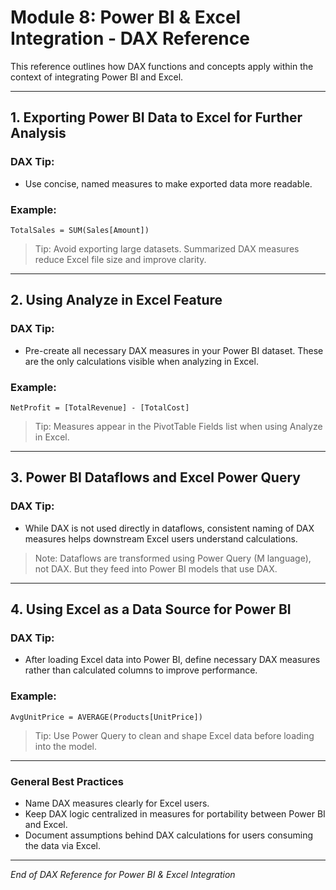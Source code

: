 
# Module 8: Power BI & Excel Integration - DAX Reference

This reference outlines how DAX functions and concepts apply within the context of integrating Power BI and Excel.

---

## 1. Exporting Power BI Data to Excel for Further Analysis

### DAX Tip:
- Use concise, named measures to make exported data more readable.

### Example:
```dax
TotalSales = SUM(Sales[Amount])
```

> Tip: Avoid exporting large datasets. Summarized DAX measures reduce Excel file size and improve clarity.

---

## 2. Using Analyze in Excel Feature

### DAX Tip:
- Pre-create all necessary DAX measures in your Power BI dataset. These are the only calculations visible when analyzing in Excel.

### Example:
```dax
NetProfit = [TotalRevenue] - [TotalCost]
```

> Tip: Measures appear in the PivotTable Fields list when using Analyze in Excel.

---

## 3. Power BI Dataflows and Excel Power Query

### DAX Tip:
- While DAX is not used directly in dataflows, consistent naming of DAX measures helps downstream Excel users understand calculations.

> Note: Dataflows are transformed using Power Query (M language), not DAX. But they feed into Power BI models that use DAX.

---

## 4. Using Excel as a Data Source for Power BI

### DAX Tip:
- After loading Excel data into Power BI, define necessary DAX measures rather than calculated columns to improve performance.

### Example:
```dax
AvgUnitPrice = AVERAGE(Products[UnitPrice])
```

> Tip: Use Power Query to clean and shape Excel data before loading into the model.

---

### General Best Practices

- Name DAX measures clearly for Excel users.
- Keep DAX logic centralized in measures for portability between Power BI and Excel.
- Document assumptions behind DAX calculations for users consuming the data via Excel.

---

_End of DAX Reference for Power BI & Excel Integration_
